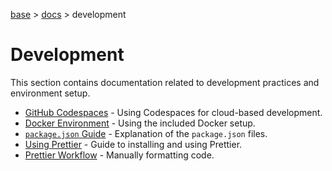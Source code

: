 [base](../README.md) > [docs](./README.md) > development

# Development

This section contains documentation related to development practices and environment setup.

- [GitHub Codespaces](./development.codespaces.md) - Using Codespaces for cloud-based development.
- [Docker Environment](./development.docker.md) - Using the included Docker setup.
- [`package.json` Guide](./development.package-json.md) - Explanation of the `package.json` files.
- [Using Prettier](./development.prettier.md) - Guide to installing and using Prettier.
- [Prettier Workflow](./development.prettier-workflow.md) - Manually formatting code.
